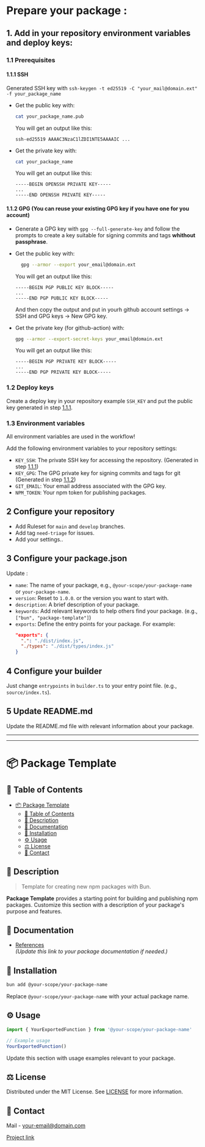 # Prepare your package :

## 1. Add in your repository environment variables and deploy keys:

### 1.1 Prerequisites

#### 1.1.1 SSH
Generated SSH key with `ssh-keygen -t ed25519 -C "your_mail@domain.ext" -f your_package_name`

- Get the public key with:
  ```bash
  cat your_package_name.pub
  ```
  You will get an output like this:
  ```
  ssh-ed25519 AAAAC3NzaC1lZDI1NTE5AAAAIC ...
  ```

- Get the private key with:
  ```bash
  cat your_package_name
  ```
  You will get an output like this:
  ```
  -----BEGIN OPENSSH PRIVATE KEY-----
  ...
  -----END OPENSSH PRIVATE KEY-----
  ```

#### 1.1.2 GPG **(You can reuse your existing GPG key if you have one for you account)**

- Generate a GPG key with `gpg --full-generate-key` and follow the prompts to create a key suitable for signing commits and tags **whithout passphrase**.

- Get the public key with:
  ```bash
    gpg --armor --export your_email@domain.ext
  ```
  
  You will get an output like this:
  ```
  -----BEGIN PGP PUBLIC KEY BLOCK-----
  ...
  -----END PGP PUBLIC KEY BLOCK-----
  ```
  And then copy the output and put in yourh github account settings -> SSH and GPG keys -> New GPG key.

- Get the private key (for github-action) with:
  ```bash
  gpg --armor --export-secret-keys your_email@domain.ext
  ```
  You will get an output like this:
  ```
  -----BEGIN PGP PRIVATE KEY BLOCK-----
  ...
  -----END PGP PRIVATE KEY BLOCK-----
  ```

### 1.2 Deploy keys
Create a deploy key in your repository example `SSH_KEY` and put the public key generated in step [1.1.1](#111-ssh).

### 1.3 Environment variables

All environment variables are used in the workflow!

Add the following environment variables to your repository settings:

- `KEY_SSH`: The private SSH key for accessing the repository. (Generated in step [1.1.1](#111-ssh))
- `KEY_GPG`: The GPG private key for signing commits and tags for git (Generated in step [1.1.2](#112-gpg))
- `GIT_EMAIL`: Your email address associated with the GPG key.
- `NPM_TOKEN`: Your npm token for publishing packages.

## 2 Configure your repository
- Add Ruleset for `main` and `develop` branches.
- Add tag `need-triage` for issues.
- Add your settings..

## 3 Configure your package.json
Update :
- `name`: The name of your package, e.g., `@your-scope/your-package-name` or `your-package-name`.
- `version`: Reset to `1.0.0`. or the version you want to start with.
- `description`: A brief description of your package.
- `keywords`: Add relevant keywords to help others find your package. (e.g., `["bun", "package-template"]`)
- `exports`: Define the entry points for your package. For example:
  ```json
  "exports": {
    ".": "./dist/index.js",
    "./types": "./dist/types/index.js"
  }
  ```

## 4 Configure your builder
Just change `entrypoints` in `builder.ts` to your entry point file. (e.g., `source/index.ts`).

## 5 Update README.md
Update the README.md file with relevant information about your package.

---
---
<!-- You Can Remove all content above this line -->

# 📦 Package Template

## 📌 Table of Contents

- [📦 Package Template](#-package-template)
  - [📌 Table of Contents](#-table-of-contents)
  - [📝 Description](#-description)
  - [🌟 Documentation](#-documentation)
  - [🔧 Installation](#-installation)
  - [⚙️ Usage](#-usage)
  - [⚖️ License](#-license)
  - [📧 Contact](#-contact)

## 📝 Description

> Template for creating new npm packages with Bun.

**Package Template** provides a starting point for building and publishing npm packages. Customize this section with a description of your package's purpose and features.

## 🌟 Documentation

- [References](https://your-package-docs.com)  
  *(Update this link to your package documentation if needed.)*

## 🔧 Installation

```bash
bun add @your-scope/your-package-name
```
Replace `@your-scope/your-package-name` with your actual package name.

## ⚙️ Usage

```ts
import { YourExportedFunction } from '@your-scope/your-package-name'

// Example usage
YourExportedFunction()
```
Update this section with usage examples relevant to your package.

## ⚖️ License

Distributed under the MIT License. See [LICENSE](./LICENSE) for more information.

## 📧 Contact

Mail - [your-email@domain.com](mailto:your-email@domain.com)

[Project link](https://github.com/your-username/your-repo)

